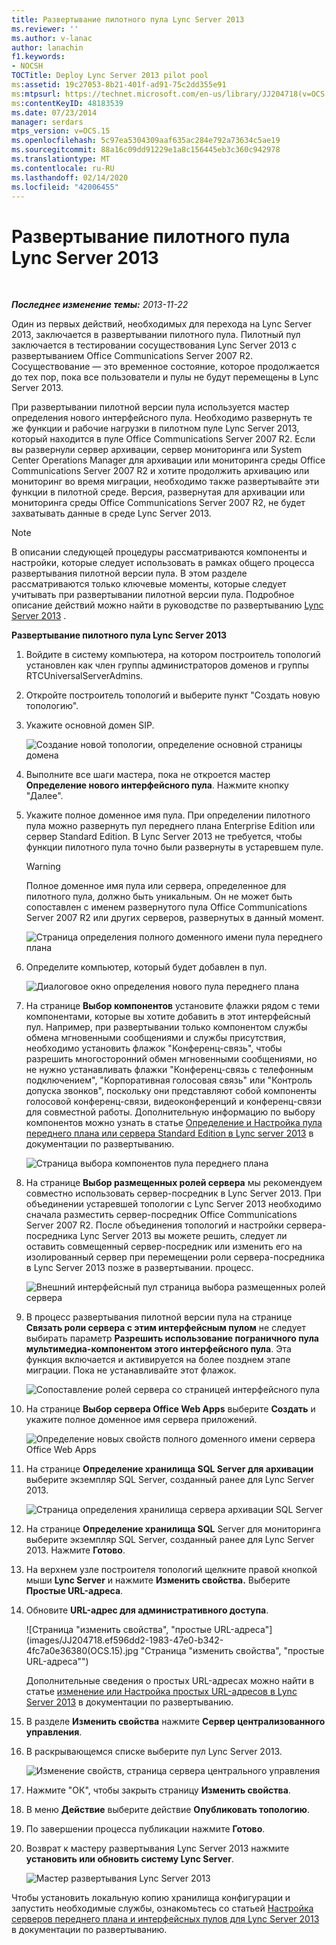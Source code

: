 ```yaml
---
title: Развертывание пилотного пула Lync Server 2013
ms.reviewer: ''
ms.author: v-lanac
author: lanachin
f1.keywords:
- NOCSH
TOCTitle: Deploy Lync Server 2013 pilot pool
ms:assetid: 19c27053-8b21-401f-ad91-75c2dd355e91
ms:mtpsurl: https://technet.microsoft.com/en-us/library/JJ204718(v=OCS.15)
ms:contentKeyID: 48183539
ms.date: 07/23/2014
manager: serdars
mtps_version: v=OCS.15
ms.openlocfilehash: 5c97ea5304309aaf635ac284e792a73634c5ae19
ms.sourcegitcommit: 88a16c09dd91229e1a8c156445eb3c360c942978
ms.translationtype: MT
ms.contentlocale: ru-RU
ms.lasthandoff: 02/14/2020
ms.locfileid: "42006455"
---
```

<div data-xmlns="http://www.w3.org/1999/xhtml">

<div class="topic" data-xmlns="http://www.w3.org/1999/xhtml" data-msxsl="urn:schemas-microsoft-com:xslt" data-cs="http://msdn.microsoft.com/">

<div data-asp="http://msdn2.microsoft.com/asp">

# <a name="deploy-lync-server-2013-pilot-pool"></a>Развертывание пилотного пула Lync Server 2013

</div>

<div id="mainSection">

<div id="mainBody">

<span> </span>

_**Последнее изменение темы:** 2013-11-22_

Один из первых действий, необходимых для перехода на Lync Server 2013, заключается в развертывании пилотного пула. Пилотный пул заключается в тестировании сосуществования Lync Server 2013 с развертыванием Office Communications Server 2007 R2. Сосуществование — это временное состояние, которое продолжается до тех пор, пока все пользователи и пулы не будут перемещены в Lync Server 2013.

При развертывании пилотной версии пула используется мастер определения нового интерфейсного пула. Необходимо развернуть те же функции и рабочие нагрузки в пилотном пуле Lync Server 2013, который находится в пуле Office Communications Server 2007 R2. Если вы развернули сервер архивации, сервер мониторинга или System Center Operations Manager для архивации или мониторинга среды Office Communications Server 2007 R2 и хотите продолжить архивацию или мониторинг во время миграции, необходимо также развертывайте эти функции в пилотной среде. Версия, развернутая для архивации или мониторинга среды Office Communications Server 2007 R2, не будет захватывать данные в среде Lync Server 2013.

<div>


> [!NOTE]  
> В описании следующей процедуры рассматриваются компоненты и настройки, которые следует использовать в рамках общего процесса развертывания пилотной версии пула. В этом разделе рассматриваются только ключевые моменты, которые следует учитывать при развертывании пилотной версии пула. Подробное описание действий можно найти в руководстве по развертыванию <A href="lync-server-2013-deploying-lync-server.md">Lync Server 2013</A> .



</div>

**Развертывание пилотного пула Lync Server 2013**

1.  Войдите в систему компьютера, на котором построитель топологий установлен как член группы администраторов доменов и группы RTCUniversalServerAdmins.

2.  Откройте построитель топологий и выберите пункт "Создать новую топологию".

3.  Укажите основной домен SIP.
    
    ![Создание новой топологии, определение основной страницы домена](images/JJ204718.68775d87-f32c-494a-8386-6d4c81e81284(OCS.15).jpg "Создание новой топологии, определение основной страницы домена")

4.  Выполните все шаги мастера, пока не откроется мастер **Определение нового интерфейсного пула**. Нажмите кнопку "Далее".

5.  Укажите полное доменное имя пула. При определении пилотного пула можно развернуть пул переднего плана Enterprise Edition или сервер Standard Edition. В Lync Server 2013 не требуется, чтобы функции пилотного пула точно были развернуты в устаревшем пуле.
    
    <div>
    

    > [!WARNING]  
    > Полное доменное имя пула или сервера, определенное для пилотного пула, должно быть уникальным. Он не может быть сопоставлен с именем развернутого пула Office Communications Server 2007 R2 или других серверов, развернутых в данный момент.

    
    </div>
    
    ![Страница определения полного доменного имени пула переднего плана](images/JJ204718.5ff4336c-13fa-47cc-899b-066f267eb3f0(OCS.15).jpg "Страница определения полного доменного имени пула переднего плана")

6.  Определите компьютер, который будет добавлен в пул.
    
    ![Диалоговое окно определения нового пула переднего плана](images/JJ204718.374f0ed4-988b-465f-9861-8d1db401e76f(OCS.15).jpg "Диалоговое окно определения нового пула переднего плана")

7.  На странице **Выбор компонентов** установите флажки рядом с теми компонентами, которые вы хотите добавить в этот интерфейсный пул. Например, при развертывании только компонентом службы обмена мгновенными сообщениями и службы присутствия, необходимо установить флажок "Конференц-связь", чтобы разрешить многосторонний обмен мгновенными сообщениями, но не нужно устанавливать флажки "Конференц-связь с телефонным подключением", "Корпоративная голосовая связь" или "Контроль допуска звонков", поскольку они представляют собой компоненты голосовой конференц-связи, видеоконференций и конференц-связи для совместной работы. Дополнительную информацию по выбору компонентов можно узнать в статье [Определение и Настройка пула переднего плана или сервера Standard Edition в Lync server 2013](lync-server-2013-define-and-configure-a-front-end-pool-or-standard-edition-server.md) в документации по развертыванию.
    
    ![Страница выбора компонентов пула переднего плана](images/JJ204718.5c3f3ff9-6e17-4d66-9b13-3bd55b38246b(OCS.15).jpg "Страница выбора компонентов пула переднего плана")

8.  На странице **Выбор размещенных ролей сервера** мы рекомендуем совместно использовать сервер-посредник в Lync Server 2013. При объединении устаревшей топологии с Lync Server 2013 необходимо сначала разместить сервер-посредник Office Communications Server 2007 R2. После объединения топологий и настройки сервера-посредника Lync Server 2013 вы можете решить, следует ли оставить совмещенный сервер-посредник или изменить его на изолированный сервер при перемещении роли сервера-посредника в Lync Server 2013 позже в развертывании. процесс.
    
    ![Внешний интерфейсный пул страница выбора размещенных ролей сервера](images/JJ204718.e00b7eba-010b-44ed-b0a6-6ab3e534fb8c(OCS.15).jpg "Внешний интерфейсный пул страница выбора размещенных ролей сервера")

9.  В процесс развертывания пилотной версии пула на странице **Связать роли сервера с этим интерфейсным пулом** не следует выбирать параметр **Разрешить использование пограничного пула мультимедиа-компонентом этого интерфейсного пула**. Эта функция включается и активируется на более позднем этапе миграции. Пока не устанавливайте этот флажок.
    
    ![Сопоставление ролей сервера со страницей интерфейсного пула](images/JJ204718.2d95a798-ad76-4dad-9392-ce41f4d938d1(OCS.15).jpg "Сопоставление ролей сервера со страницей интерфейсного пула")

10. На странице **Выбор сервера Office Web Apps** выберите **Создать** и укажите полное доменное имя сервера приложений.
    
    ![Определение новых свойств полного доменного имени сервера Office Web Apps](images/JJ204718.25c6b455-f1b8-4326-a569-6e338153d398(OCS.15).jpg "Определение новых свойств полного доменного имени сервера Office Web Apps")

11. На странице **Определение хранилища SQL Server для архивации** выберите экземпляр SQL Server, созданный ранее для Lync Server 2013.
    
    ![Страница определения хранилища сервера архивации SQL Server](images/JJ204718.0f76f1dc-d0d7-42a0-aea3-400b8e1f35cd(OCS.15).jpg "Страница определения хранилища сервера архивации SQL Server")

12. На странице **Определение хранилища SQL** Server для мониторинга выберите экземпляр SQL Server, созданный ранее для Lync Server 2013. Нажмите **Готово**.

13. На верхнем узле построителя топологий щелкните правой кнопкой мыши **Lync Server** и нажмите **Изменить свойства.** Выберите **Простые URL-адреса**.

14. Обновите **URL-адрес для административного доступа**.
    
    ![Страница "изменить свойства", "простые URL-адреса"](images/JJ204718.ef596dd2-1983-47e0-b342-4fc7a0e36380(OCS.15).jpg "Страница "изменить свойства", "простые URL-адреса"")
    
    Дополнительные сведения о простых URL-адресах можно найти в статье [изменение или Настройка простых URL-адресов в Lync Server 2013](lync-server-2013-edit-or-configure-simple-urls.md) в документации по развертыванию.

15. В разделе **Изменить свойства** нажмите **Сервер централизованного управления**.

16. В раскрывающемся списке выберите пул Lync Server 2013.
    
    ![Изменение свойств, страница сервера центрального управления](images/JJ204718.211955fc-85f2-462d-8709-e6ea67092e89(OCS.15).jpg "Изменение свойств, страница сервера центрального управления")

17. Нажмите "ОК", чтобы закрыть страницу **Изменить свойства**.

18. В меню **Действие** выберите действие **Опубликовать топологию**.

19. По завершении процесса публикации нажмите **Готово**.

20. Возврат к мастеру развертывания Lync Server 2013 нажмите **установить или обновить систему Lync Server**.
    
    ![Мастер развертывания Lync Server 2013](images/JJ204718.fb05adef-ad29-4905-9090-d409261b0e48(OCS.15).jpg "Мастер развертывания Lync Server 2013")

Чтобы установить локальную копию хранилища конфигурации и запустить необходимые службы, ознакомьтесь со статьей [Настройка серверов переднего плана и интерфейсных пулов для Lync Server 2013](lync-server-2013-setting-up-front-end-servers-and-front-end-pools.md) в документации по развертыванию.


</div>

<span> </span>

</div>

</div>

</div>

